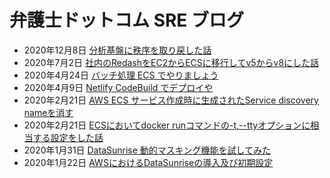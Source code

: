 # 弁護士ドットコム SRE ブログ

* 2020年12月8日 [分析基盤に秩序を取り戻した話](https://qiita.com/t_odash/items/3fbb3f0781c5bca0fe64)
* 2020年7月2日 [社内のRedashをEC2からECSに移行してv5からv8にした話](https://qiita.com/t_odash/items/8d28afd2ffd1e5929b99)
* 2020年4月24日 [バッチ処理 ECS でやりましょう](https://note.com/setomits/n/ned04c943c279)
* 2020年4月9日 [Netlify CodeBuild でデプロイや](https://note.com/setomits/n/n1c566d49a431)
* 2020年2月21日 [AWS ECS サービス作成時に生成されたService discovery nameを消す](https://qiita.com/t_odash/items/75ccf6d794d1510b3920)
* 2020年2月21日 [ECSにおいてdocker runコマンドの-t,--ttyオプションに相当する設定をした話](https://qiita.com/t_odash/items/c7a181bf3bc890927065)
* 2020年1月31日 [DataSunrise 動的マスキング機能を試してみた](https://qiita.com/t_odash/items/77243320f6978629d16b)
* 2020年1月22日 [AWSにおけるDataSunriseの導入及び初期設定](https://qiita.com/t_odash/items/5792cd2aaf6adda6b4a2)
